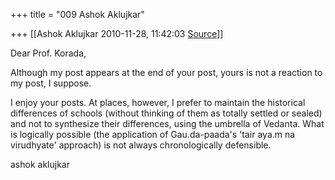 +++
title = "009 Ashok Aklujkar"

+++
[[Ashok Aklujkar	2010-11-28, 11:42:03 [Source](https://groups.google.com/g/bvparishat/c/qiRrP1l-GfQ)]]



Dear Prof. Korada,

Although my post appears at the end of your post, yours is not a reaction to my post, I suppose.

I enjoy your posts. At places, however, I prefer to maintain the historical differences of schools (without thinking of them as totally settled or sealed) and not to synthesize their differences, using the umbrella of Vedanta. What is logically possible (the application of Gau.da-paada's 'tair aya.m na virudhyate' approach) is not always chronologically defensible.

ashok aklujkar

